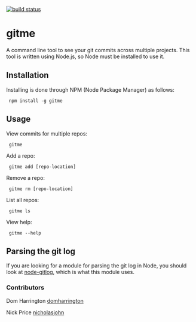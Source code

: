 [![build status](https://secure.travis-ci.org/domharrington/gitme.png)](http://travis-ci.org/domharrington/gitme)
# gitme

A command line tool to see your git commits across multiple projects. This tool is written using Node.js, so Node must be installed to use it.

## Installation
Installing is done through NPM (Node Package Manager) as follows:

     npm install -g gitme

## Usage
View commits for multiple repos:

     gitme

Add a repo:

     gitme add [repo-location]

Remove a repo:

     gitme rm [repo-location]

List all repos:

     gitme ls

View help:

     gitme --help

## Parsing the git log
If you are looking for a module for parsing the git log in Node, you should look at [node-gitlog](https://github.com/domharrington/node-gitlog), which is what this module uses.

### Contributors
Dom Harrington [domharrington](https://github.com/domharrington/)

Nick Price [nicholasjohn](https://github.com/nicholasjohn/)
